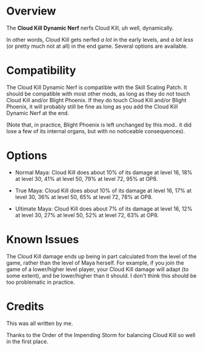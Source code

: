 # Overview

The **Cloud Kill Dynamic Nerf** nerfs Cloud Kill, uh well, dynamically.

In other words, Cloud Kill gets nerfed *a lot* in the early levels, and *a lot less* (or pretty much not at all) in the end game. Several options are available.

# Compatibility

The Cloud Kill Dynamic Nerf is compatible with the Skill Scaling Patch.
It should be compatible with most other mods, as long as they do not touch Cloud Kill and/or Blight Phoenix.
If they do touch Cloud Kill and/or Blight Phoenix, it will probably still be fine as long as you add the Cloud Kill Dynamic Nerf at the end.

(Note that, in practice, Blight Phoenix is left unchanged by this mod.. it did lose a few of its internal organs, but with no noticeable consequences).

# Options

* Normal Maya: Cloud Kill does about 10% of its damage at level 16, 18% at level 30, 41% at level 50, 79% at level 72, 95% at OP8.

* True Maya: Cloud Kill does about 10% of its damage at level 16, 17% at level 30, 36% at level 50, 65% at level 72, 78% at OP8.

* Ultimate Maya: Cloud Kill does about 7% of its damage at level 16, 12% at level 30, 27% at level 50, 52% at level 72, 63% at OP8.

# Known Issues

The Cloud Kill damage ends up being in part calculated from the level of the game, rather than the level of Maya herself.
For example, if you join the game of a lower/higher level player, your Cloud Kill damage will adapt (to some extent), and be lower/higher than it should.
I don't think this should be too problematic in practice.

# Credits

This was all written by me.

Thanks to the Order of the Impending Storm for balancing Cloud Kill so well in the first place.

